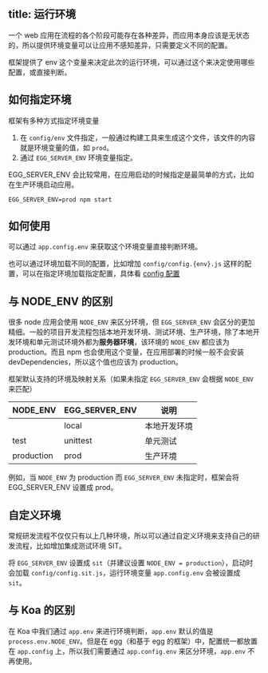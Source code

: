 title: 运行环境
---

一个 web 应用在流程的各个阶段可能存在各种差异，而应用本身应该是无状态的，所以提供环境变量可以让应用不感知差异，只需要定义不同的配置。

框架提供了 env 这个变量来决定此次的运行环境，可以通过这个来决定使用哪些配置，或直接判断。

## 如何指定环境

框架有多种方式指定环境变量

1. 在 `config/env` 文件指定，一般通过构建工具来生成这个文件，该文件的内容就是环境变量的值，如 `prod`。
1. 通过 `EGG_SERVER_ENV` 环境变量指定。

EGG_SERVER_ENV 会比较常用，在应用启动的时候指定是最简单的方式，比如在生产环境启动应用。

```shell
EGG_SERVER_ENV=prod npm start
```

## 如何使用

可以通过 `app.config.env` 来获取这个环境变量直接判断环境。

也可以通过环境加载不同的配置，比如增加 `config/config.{env}.js` 这样的配置，可以在指定环境加载指定配置，具体看 [config 配置](./config.md)

## 与 NODE_ENV 的区别

很多 node 应用会使用 `NODE_ENV` 来区分环境，但 `EGG_SERVER_ENV` 会区分的更加精细。一般的项目开发流程包括本地开发环境、测试环境、生产环境，除了本地开发环境和单元测试环境外都为**服务器环境**，该环境的 `NODE_ENV` 都应该为 production。而且 npm 也会使用这个变量，在应用部署的时候一般不会安装 devDependencies，所以这个值也应该为 production。

框架默认支持的环境及映射关系（如果未指定 `EGG_SERVER_ENV` 会根据 `NODE_ENV` 来匹配）

NODE_ENV   | EGG_SERVER_ENV | 说明
---------- | -------------- | ------------
           | local          | 本地开发环境
test       | unittest       | 单元测试
production | prod           | 生产环境

例如，当 `NODE_ENV` 为 production 而 `EGG_SERVER_ENV` 未指定时，框架会将 EGG_SERVER_ENV 设置成 prod。

## 自定义环境

常规研发流程不仅仅只有以上几种环境，所以可以通过自定义环境来支持自己的研发流程，比如增加集成测试环境 SIT。

将 `EGG_SERVER_ENV` 设置成 `sit`（并建议设置 `NODE_ENV = production`），启动时会加载 `config/config.sit.js`，运行环境变量 `app.config.env` 会被设置成 `sit`。

## 与 Koa 的区别

在 Koa 中我们通过 `app.env` 来进行环境判断，`app.env` 默认的值是 `process.env.NODE_ENV`。但是在 egg（和基于 egg 的框架）中，配置统一都放置在 `app.config` 上，所以我们需要通过 `app.config.env` 来区分环境，`app.env` 不再使用。
